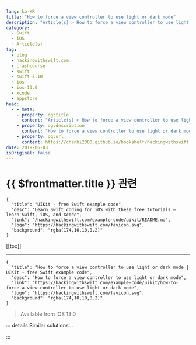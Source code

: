 ```yaml
---
lang: ko-KR
title: "How to force a view controller to use light or dark mode"
description: "Article(s) > How to force a view controller to use light or dark mode"
category:
  - Swift
  - iOS
  - Article(s)
tag: 
  - blog
  - hackingwithswift.com
  - crashcourse
  - swift
  - swift-5.10
  - ios
  - ios-13.0
  - xcode
  - appstore
head:
  - - meta:
    - property: og:title
      content: "Article(s) > How to force a view controller to use light or dark mode"
    - property: og:description
      content: "How to force a view controller to use light or dark mode"
    - property: og:url
      content: https://chanhi2000.github.io/bookshelf/hackingwithswift.com/example-code/uikit/how-to-force-a-view-controller-to-use-light-or-dark-mode.html
date: 2019-06-03
isOriginal: false
---
```


# {{ $frontmatter.title }} 관련

```component VPCard
{
  "title": "UIKit - free Swift example code",
  "desc": "Learn Swift coding for iOS with these free tutorials – learn Swift, iOS, and Xcode",
  "link": "/hackingwithswift.com/example-code/uikit/README.md",
  "logo": "https://hackingwithswift.com/favicon.svg",
  "background": "rgba(174,10,10,0.2)"
}
```

[[toc]]

---

```component VPCard
{
  "title": "How to force a view controller to use light or dark mode | UIKit - free Swift example code",
  "desc": "How to force a view controller to use light or dark mode",
  "link": "https://hackingwithswift.com/example-code/uikit/how-to-force-a-view-controller-to-use-light-or-dark-mode",
  "logo": "https://hackingwithswift.com/favicon.svg",
  "background": "rgba(174,10,10,0.2)"
}
```

> Available from iOS 13.0

<!-- TODO: 작성 -->

<!--
By default all instances of `UIViewController` are set to automatically adapt their color appearance to match the user’s system preferences, but if you want you can force some or all of your app to use light or dark mode by setting the `overrideUserInterfaceStyle` property of your view controller to `.light` or `.dark`.

For example:

```swift
class ViewController: UIViewController {
    override func viewDidLoad() {
        super.viewDidLoad()
        overrideUserInterfaceStyle = .dark    
    }
}
```

This setting exists on other containers, such as `UIWindow` and `UIView`, and the value of this property cascades to everything inside the thing you change. So, if you set your main `UIWindow` to always have dark mode, then all view controllers and views inside it will always have dark mode.

-->

::: details Similar solutions…

<!--
/quick-start/swiftui/how-to-show-different-images-and-other-views-in-light-or-dark-mode">How to show different images and other views in light or dark mode 
/quick-start/swiftui/how-to-preview-your-layout-in-light-and-dark-mode">How to preview your layout in light and dark mode 
/example-code/uicolor/how-to-use-semantic-colors-to-help-your-ios-app-adapt-to-dark-mode">How to use semantic colors to help your iOS app adapt to dark mode 
/quick-start/swiftui/swiftui-tips-and-tricks">SwiftUI tips and tricks 
/quick-start/swiftui/how-to-detect-dark-mode">How to detect dark mode</a>
-->

:::

